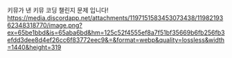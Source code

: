 키뮤가 낸 키뮤 코딩 챌린지 문제 입니다!
https://media.discordapp.net/attachments/1197151583453073438/1198219362348318770/image.png?ex=65be1bbd&is=65aba6bd&hm=125c52f4555ef8a7f51bf35669b6fb256fb3efdd3dee8d4ef26cc6f83772eec9&=&format=webp&quality=lossless&width=1440&height=319
